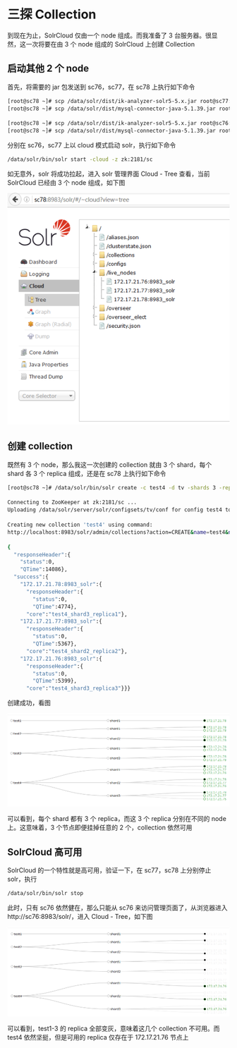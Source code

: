 # 三探 Collection

到现在为止，SolrCloud 仅由一个 node 组成。而我准备了 3 台服务器。很显然，这一次将要在由 3 个 node 组成的 SolrCloud 上创建 Collection

## 启动其他 2 个 node

首先，将需要的 jar 包发送到 sc76，sc77，在 sc78 上执行如下命令

```bash
[root@sc78 ~]# scp /data/solr/dist/ik-analyzer-solr5-5.x.jar root@sc77:/data/solr/dist/.
[root@sc78 ~]# scp /data/solr/dist/mysql-connector-java-5.1.39.jar root@sc77:/data/solr/dist/.

[root@sc78 ~]# scp /data/solr/dist/ik-analyzer-solr5-5.x.jar root@sc76:/data/solr/dist/.
[root@sc78 ~]# scp /data/solr/dist/mysql-connector-java-5.1.39.jar root@sc76:/data/solr/dist/.
```


分别在 sc76，sc77 上以 cloud 模式启动 solr，执行如下命令

```bash
/data/solr/bin/solr start -cloud -z zk:2181/sc
```

如无意外，solr 将成功拉起，进入 solr 管理界面 Cloud - Tree 查看，当前 SolrCloud 已经由 3 个 node 组成，如下图

![](sc9.PNG)

## 创建 collection

既然有 3 个 node，那么我这一次创建的 collection 就由 3 个 shard，每个 shard 各 3 个 replica 组成，还是在 sc78 上执行如下命令

```bash
[root@sc78 ~]# /data/solr/bin/solr create -c test4 -d tv -shards 3 -replicationFactor 3

Connecting to ZooKeeper at zk:2181/sc ...
Uploading /data/solr/server/solr/configsets/tv/conf for config test4 to ZooKeeper at zk:2181/sc

Creating new collection 'test4' using command:
http://localhost:8983/solr/admin/collections?action=CREATE&name=test4&numShards=3&replicationFactor=3&maxShardsPerNode=3&collection.configName=test4

{
  "responseHeader":{
    "status":0,
    "QTime":14086},
  "success":{
    "172.17.21.78:8983_solr":{
      "responseHeader":{
        "status":0,
        "QTime":4774},
      "core":"test4_shard3_replica1"},
    "172.17.21.77:8983_solr":{
      "responseHeader":{
        "status":0,
        "QTime":5367},
      "core":"test4_shard2_replica2"},
    "172.17.21.76:8983_solr":{
      "responseHeader":{
        "status":0,
        "QTime":5399},
      "core":"test4_shard3_replica3"}}}
```

创建成功，看图

![](sc10.PNG)

可以看到，每个 shard 都有 3 个 replica，而这 3 个 replica 分别在不同的 node 上。这意味着，3 个节点即便挂掉任意的 2 个，collection 依然可用

## SolrCloud 高可用

SolrCloud 的一个特性就是高可用，验证一下，在 sc77，sc78 上分别停止 solr，执行

```bash
/data/solr/bin/solr stop
```

此时，只有 sc76 依然健在，那么只能从 sc76 来访问管理页面了，从浏览器进入 http://sc76:8983/solr/，进入 Cloud - Tree，如下图

![](sc11.PNG)

可以看到，test1-3 的 replica 全部变灰，意味着这几个 collection 不可用。而 test4 依然坚挺，但是可用的 replica 仅存在于 172.17.21.76 节点上